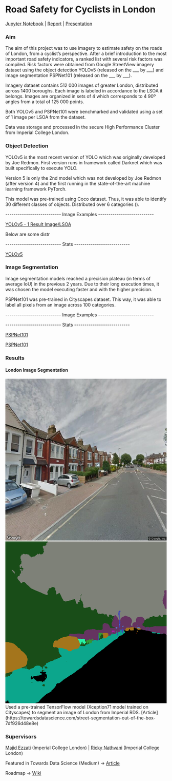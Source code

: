 # Road Safety for Cyclists in London
[Jupyter Notebook](https://github.com/warcraft12321/RoadSafety/blob/master/RoadSafety.ipynb) | [Report](https://github.com/warcraft12321/RoadSafety/blob/master/text/report.pdf) | [Presentation](https://github.com/warcraft12321/RoadSafety/blob/master/text/presentation.pdf)

### Aim

The aim of this project was to use imagery to estimate safety on the roads of London, from a cyclist’s perspective. After
a brief introduction to the most important road safety indicators, a ranked list with several risk factors was compiled.
Risk factors were obtained from Google StreetView imagery dataset using the object detection YOLOv5 (released on the ___ by ___) and
image segmentation PSPNet101 (released on the ___ by ___).

Imagery dataset contains 512 000 images of greater London, distributed across 1400 boroughs. Each image is labeled in accordance
to the LSOA it belongs. Images are organized in sets of 4 which corresponds to 4 90º angles from a total of 125 000 points.

Both YOLOv5 and PSPNet101 were benchmarked and validated using a set of 1 image per LSOA from the dataset.

Data was storage and processed in the secure High Performance Cluster from Imperial College London.


### Object Detection
YOLOv5 is the most recent version of YOLO which was originally developed by Joe Redmon. First version runs in framework
called Darknet which was built specifically to execute YOLO.

Version 5 is only the 2nd model which was not developed by Joe Redmon (after version 4) and the first running in the
state-of-the-art machine learning framework PyTorch.

This model was pre-trained using Coco dataset. Thus, it was able to identify 30 different classes of objects. Distributed
over 6 categories ().

--------------------------- Image Examples ---------------------------

[YOLOv5 - 1 Result Image/LSOA](https://drive.google.com/drive/folders/1G-EdZtO3bqRzG-OqnumDWjP08yihJ05q?usp=sharing)

Below are some distr

--------------------------- Stats ---------------------------

[YOLOv5](https://github.com/ultralytics/yolov5)

### Image Segmentation

Image segmentation models reached a precision plateau (in terms of average IoU) in the previous 2 years. Due to their
long execution times, it was chosen the model executing faster and with the higher precision.

PSPNet101 was pre-trained in Cityscapes dataset. This way, it was able to label all pixels from an image across 100
categories.

--------------------------- Image Examples ---------------------------



--------------------------- Stats ---------------------------

[PSPNet101](https://github.com/hellochick/PSPNet-tensorflow)


[PSPNet101]()


### Results

#### London Image Segmentation

<img id = "img" src="./img/london.png" alt="London StreetView Imagery">
<img id = "img" src="./img/london_segmented.png" alt="London StreetView Imagery Segmented">
Used a pre-trained TensorFlow model (Xception71 model trained on Cityscapes) to segment an image of London from Imperial RDS.
[Article](https://towardsdatascience.com/street-segmentation-out-of-the-box-7df926d48e8e)

### Supervisors
[Majid Ezzati](https://www.imperial.ac.uk/people/majid.ezzati) (Imperial College London) | [Ricky Nathvani](https://www.imperial.ac.uk/people/r.nathvani) (Imperial College London)

Featured in Towards Data Science (Medium) -> [Article](https://towardsdatascience.com/@luisrita)

Roadmap -> [Wiki](https://github.com/warcraft12321/RoadSafety/wiki)